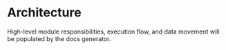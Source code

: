 # Architecture

High-level module responsibilities, execution flow, and data movement will be populated by the docs generator.
